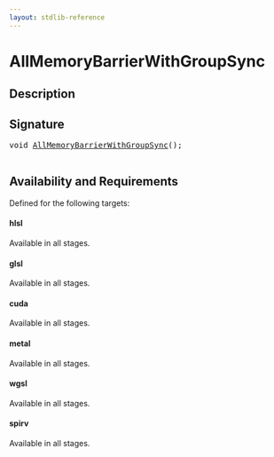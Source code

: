 ```yaml
---
layout: stdlib-reference
---
```


# AllMemoryBarrierWithGroupSync

## Description





## Signature 

<pre>
<span class="code_keyword">void</span> <a href="/stdlib-reference/global-decls/AllMemoryBarrierWithGroupSync">AllMemoryBarrierWithGroupSync</a>();

</pre>

## Availability and Requirements

Defined for the following targets:

#### hlsl
Available in all stages.

#### glsl
Available in all stages.

#### cuda
Available in all stages.

#### metal
Available in all stages.

#### wgsl
Available in all stages.

#### spirv
Available in all stages.



